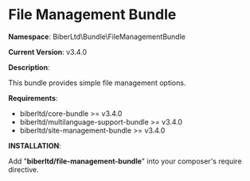 File Management Bundle
 ==============
 **Namespace**: BiberLtd\Bundle\FileManagementBundle

 **Current Version**: v3.4.0

 **Description**:

 This bundle provides simple file management options.

 **Requirements**:
 - biberltd/core-bundle >= v3.4.0
 - biberltd/multilanguage-support-bundle >= v3.4.0
 - biberltd/site-management-bundle >= v3.4.0

 **INSTALLATION**:

 Add "**biberltd/file-management-bundle**" into your composer's require directive.